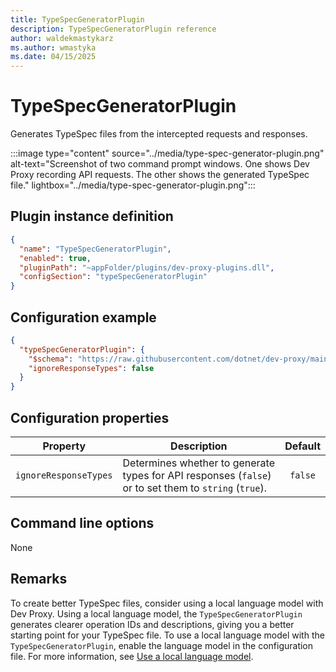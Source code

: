 ```yaml
---
title: TypeSpecGeneratorPlugin
description: TypeSpecGeneratorPlugin reference
author: waldekmastykarz
ms.author: wmastyka
ms.date: 04/15/2025
---
```


# TypeSpecGeneratorPlugin

Generates TypeSpec files from the intercepted requests and responses.

:::image type="content" source="../media/type-spec-generator-plugin.png" alt-text="Screenshot of two command prompt windows. One shows Dev Proxy recording API requests. The other shows the generated TypeSpec file." lightbox="../media/type-spec-generator-plugin.png":::

## Plugin instance definition

```json
{
  "name": "TypeSpecGeneratorPlugin",
  "enabled": true,
  "pluginPath": "~appFolder/plugins/dev-proxy-plugins.dll",
  "configSection": "typeSpecGeneratorPlugin"
}
```

## Configuration example

```json
{
  "typeSpecGeneratorPlugin": {
    "$schema": "https://raw.githubusercontent.com/dotnet/dev-proxy/main/schemas/v0.29.1/typespecgeneratorplugin.schema.json",
    "ignoreResponseTypes": false
  }
}
```

## Configuration properties

| Property | Description | Default |
| -------- | ----------- | :-----: |
| `ignoreResponseTypes` | Determines whether to generate types for API responses (`false`) or to set them to `string` (`true`). | `false` |

## Command line options

None

## Remarks

To create better TypeSpec files, consider using a local language model with Dev Proxy. Using a local language model, the `TypeSpecGeneratorPlugin` generates clearer operation IDs and descriptions, giving you a better starting point for your TypeSpec file. To use a local language model with the `TypeSpecGeneratorPlugin`, enable the language model in the configuration file. For more information, see [Use a local language model](../how-to/use-language-model.md).
